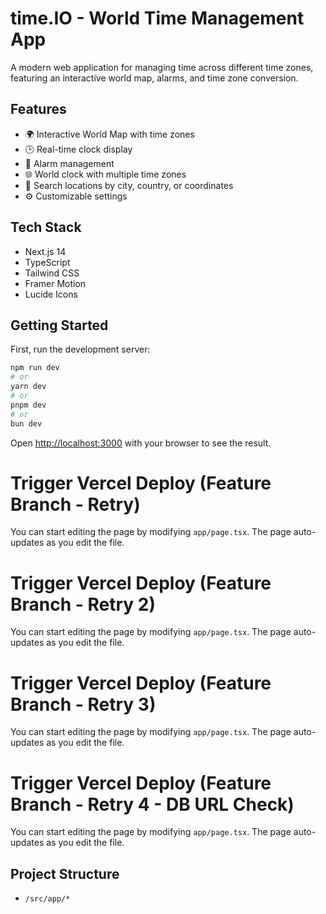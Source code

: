 # time.IO - World Time Management App

A modern web application for managing time across different time zones, featuring an interactive world map, alarms, and time zone conversion.

## Features

- 🌍 Interactive World Map with time zones
- 🕒 Real-time clock display
- 🔔 Alarm management
- 🌐 World clock with multiple time zones
- 🎯 Search locations by city, country, or coordinates
- ⚙️ Customizable settings

## Tech Stack

- Next.js 14
- TypeScript
- Tailwind CSS
- Framer Motion
- Lucide Icons

## Getting Started

First, run the development server:

```bash
npm run dev
# or
yarn dev
# or
pnpm dev
# or
bun dev
```

Open [http://localhost:3000](http://localhost:3000) with your browser to see the result.

# Trigger Vercel Deploy (Feature Branch - Retry)

You can start editing the page by modifying `app/page.tsx`. The page auto-updates as you edit the file.

# Trigger Vercel Deploy (Feature Branch - Retry 2)

You can start editing the page by modifying `app/page.tsx`. The page auto-updates as you edit the file.

# Trigger Vercel Deploy (Feature Branch - Retry 3)

You can start editing the page by modifying `app/page.tsx`. The page auto-updates as you edit the file.

# Trigger Vercel Deploy (Feature Branch - Retry 4 - DB URL Check)

You can start editing the page by modifying `app/page.tsx`. The page auto-updates as you edit the file.

## Project Structure

- `/src/app/*`